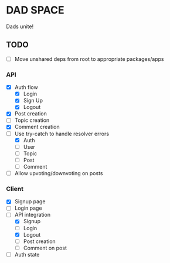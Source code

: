 # DAD SPACE

Dads unite!

## TODO

- [ ] Move unshared deps from root to appropriate packages/apps

### API

- [x] Auth flow
  - [x] Login
  - [x] Sign Up
  - [x] Logout
- [x] Post creation
- [ ] Topic creation
- [x] Comment creation
- [ ] Use try-catch to handle resolver errors
  - [x] Auth
  - [ ] User
  - [ ] Topic
  - [ ] Post
  - [ ] Comment
- [ ] Allow upvoting/downvoting on posts

### Client

- [x] Signup page
- [ ] Login page
- [ ] API integration
  - [x] Signup
  - [ ] Login
  - [x] Logout
  - [ ] Post creation
  - [ ] Comment on post
- [ ] Auth state
